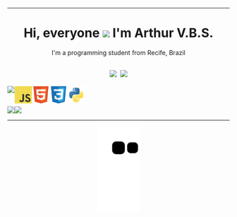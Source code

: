 <hr>
<h1 align='center'>
  Hi, everyone
  <img src="https://raw.githubusercontent.com/iampavangandhi/iampavangandhi/master/gifs/Hi.gif" width="35">
  I'm Arthur V.B.S.
</h1>
<p align="center">
  I'm a programming student from Recife, Brazil
</p>
<br>

<div align="center">
  <img height="165"
      src="https://github-readme-stats.vercel.app/api?username=ArthurVBS&show_icons=true&count_private=true&theme=tokyonight"/>&nbsp;
  <img height="165"
      src="https://github-readme-stats.vercel.app/api/top-langs/?username=ArthurVBS&layout=compact&theme=tokyonight"
<div>
<br><br>
  
<div style="display: inline_block">
  <img align="left" src="https://64.media.tumblr.com/31fca450a7cf89369e51328b80f7c8d8/tumblr_mo7etqt46g1sutxdmo1_250.gif">
  <img align="left" height="40" src="https://raw.githubusercontent.com/devicons/devicon/master/icons/javascript/javascript-original.svg">
  <img align="left" height="40" src="https://raw.githubusercontent.com/devicons/devicon/master/icons/html5/html5-original.svg">
  <img align="left" height="40" src="https://raw.githubusercontent.com/devicons/devicon/master/icons/css3/css3-original.svg">
  <img align="left" height="40" src="https://raw.githubusercontent.com/devicons/devicon/master/icons/python/python-original.svg">
</div>
<br>
  
## 

<div>
  <a href="https://github.com/ArthurVBS">
    <img align="left" img src="https://img.shields.io/badge/GitHub-100000?style=for-the-badge&logo=github&logoColor=white" />        
  </a>&nbsp;&nbsp;
  <a href="https://www.instagram.com/arthurvini2703br">
    <img align="left" img src="https://img.shields.io/badge/Instagram-100000?style=for-the-badge&logo=instagram&logoColor=white" />        
  </a>&nbsp;&nbsp;
</div>
<hr>

  ![Snake animation](https://github.com/ArthurVBS/ArthurVBS/blob/output/github-contribution-grid-snake.svg)
<!--
<p align="center"> 
  <img alingn="center" src="https://profile-counter.glitch.me/ArthurVBS/count.svg" />
</p>
-->
  
<!--
**ArthurVBS/ArthurVBS** is a ✨ _special_ ✨ repository because its `README.md` (this file) appears on your GitHub profile.

Here are some ideas to get you started:

- 🔭 I’m currently working on ...
- 🌱 I’m currently learning ...
- 👯 I’m looking to collaborate on ...
- 🤔 I’m looking for help with ...
- 💬 Ask me about ...
- 📫 How to reach me: ...
- 😄 Pronouns: ...
- ⚡ Fun fact: ...
-->
